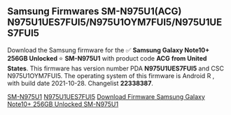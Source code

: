 <h2>Samsung Firmwares SM-N975U1(ACG) N975U1UES7FUI5/N975U1OYM7FUI5/N975U1UES7FUI5</h2>
Download the Samsung firmware for the ✅ <strong>Samsung Galaxy Note10+ 256GB Unlocked </strong> ⭐ <strong>SM-N975U1</strong> with product code <strong>ACG</strong> <strong> from United States</strong>. This firmware has version number PDA <strong>N975U1UES7FUI5</strong> and CSC N975U1OYM7FUI5. The operating system of this firmware is Android R , with build date 2021-10-28. Changelist <strong>22338387</strong>.


[SM-N975U1](https://samfirm.shop/samsung/model/SM-N975U1)
[N975U1UES7FUI5](https://samfirm.shop/samsung/pda/N975U1UES7FUI5)
[Download Firmware Samsung Galaxy Note10+ 256GB Unlocked SM-N975U1](https://samfirm.shop/samsung/firmware/469165)
